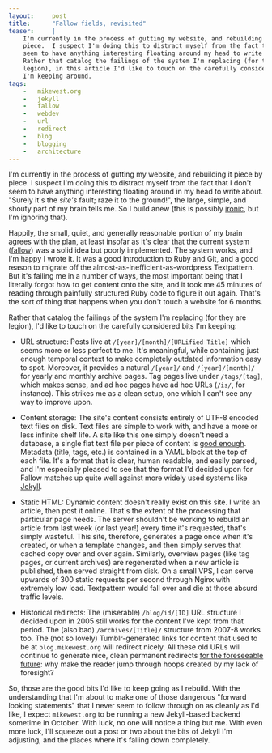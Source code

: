 ```yaml
---
layout:     post
title:      "Fallow fields, revisited"
teaser:     |
    I'm currently in the process of gutting my website, and rebuilding it piece by
    piece.  I suspect I'm doing this to distract myself from the fact that I don't
    seem to have anything interesting floating around my head to write about.
    Rather that catalog the failings of the system I'm replacing (for they are
    legion), in this article I'd like to touch on the carefully considered bits
    I'm keeping around.
tags:
    -   mikewest.org
    -   jekyll
    -   fallow
    -   webdev
    -   url
    -   redirect
    -   blog
    -   blogging
    -   architecture
---
```

I'm currently in the process of gutting my website, and rebuilding it piece by piece.  I suspect I'm doing this to distract myself from the fact that I don't seem to have anything interesting floating around in my head to write about.  "Surely it's the _site's_ fault; raze it to the ground!", the large, simple, and shouty part of my brain tells me.  So I build anew (this is possibly [ironic][], but I'm ignoring that).

Happily, the small, quiet, and generally reasonable portion of my brain agrees with the plan, at least insofar as it's clear that the current system ([fallow][]) was a solid idea but poorly implemented.  The system works, and I'm happy I wrote it.  It was a good introduction to Ruby and Git, and a good reason to migrate off the almost-as-inefficient-as-wordpress Textpattern.  But it's failing me in a number of ways, the most important being that I literally forgot how to get content onto the site, and it took me 45 minutes of reading through painfully structured Ruby code to figure it out again.  That's the sort of thing that happens when you don't touch a website for 6 months.

Rather that catalog the failings of the system I'm replacing (for they are legion), I'd like to touch on the carefully considered bits I'm keeping:

*   URL structure: Posts live at `/[year]/[month]/[URLified Title]` which
    seems more or less perfect to me.  It's meaningful, while containing just
    enough temporal context to make completely outdated information easy to
    spot.  Moreover, it provides a natural `/[year]/` and `/[year]/[month]/`
    for yearly and monthly archive pages.  Tag pages live under `/tags/[tag]`,
    which makes sense, and ad hoc pages have ad hoc URLs (`/is/`, for instance).
    This strikes me as a clean setup, one which I can't see any way to improve 
    upon.

*   Content storage: The site's content consists entirely of UTF-8 encoded text
    files on disk.  Text files are simple to work with, and have a more or less
    infinite shelf life.  A site like this one simply doesn't need a database,
    a single flat text file per piece of content is [good enough][].  Metadata
    (title, tags, etc.) is contained in a YAML block at the top of each file.
    It's a format that is clear, human readable, and easily parsed, and I'm
    especially pleased to see that the format I'd decided upon for Fallow
    matches up quite well against more widely used systems like [Jekyll][].

*   Static HTML: Dynamic content doesn't really exist on this site.  I write an
    article, then post it online.  That's the extent of the processing that
    particular page needs.  The server shouldn't be working to rebuild an
    article from last week (or last year!) every time it's requested, that's
    simply wasteful.  This site, therefore, generates a page once when it's
    created, or when a template changes, and then simply serves that cached copy
    over and over again.  Similarly, overview pages (like tag pages, or current
    archives) are regenerated when a new article is published, then served
    straight from disk.  On a small VPS, I can serve upwards of 300 static 
    requests per second through Nginx with extremely low load.  Textpattern
    would fall over and die at those absurd traffic levels.

*   Historical redirects: The (miserable) `/blog/id/[ID]` URL structure I
    decided upon in 2005 still works for the content I've kept from that period.
    The (also bad) `/archives/[Title]/` structure from 2007-8 works too.  The
    (not so lovely) Tumblr-generated links for content that used to be at
    `blog.mikewest.org` will redirect nicely.  All these old URLs will continue
    to generate nice, clean permanent redirects
    [for the foreseeable future][url]: why make the reader jump through hoops
    created by my lack of foresight?

So, those are the good bits I'd like to keep going as I rebuild.  With the understanding that I'm about to make one of those dangerous "forward looking statements" that I never seem to follow through on as cleanly as I'd like, I expect `mikewest.org` to be running a new Jekyll-based backend sometime in October.  With luck, no one will notice a thing but me.  With even more luck, I'll squeeze out a post or two about the bits of Jekyll I'm adjusting, and the places where it's falling down completely.

[ironic]:  http://mikewest.org/2009/09/productivity-or-my-lack-thereof
[fallow]:  http://github.com/mikewest/fallow/
[good enough]: http://mnmlist.com/a-case-for-storing-all-your-info-in-text-files/
[jekyll]:  http://jekyllrb.com/
[url]:     http://www.w3.org/Provider/Style/URI
